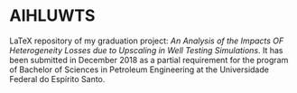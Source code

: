 # AIHLUWTS
LaTeX repository of my graduation project: *An Analysis of the Impacts OF Heterogeneity Losses due to Upscaling in Well Testing Simulations*. It has been submitted in December 2018 as a partial requirement for the program of Bachelor of Sciences in Petroleum Engineering at the Universidade Federal do Espírito Santo.
